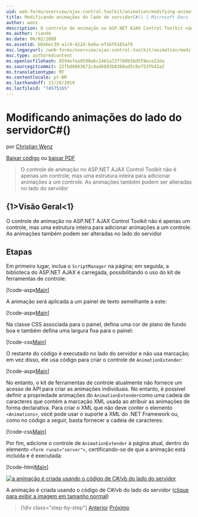 ```yaml
---
uid: web-forms/overview/ajax-control-toolkit/animation/modifying-animations-from-the-server-side-cs
title: Modificando animações do lado do servidorC#() | Microsoft Docs
author: wenz
description: O controle de animação no ASP.NET AJAX Control Toolkit não é apenas um controle, mas uma estrutura inteira para adicionar animações a um controle. As animações também podem...
ms.author: riande
ms.date: 06/02/2008
ms.assetid: b0abec39-a1c9-422d-ba9a-ef16f6185af8
msc.legacyurl: /web-forms/overview/ajax-control-toolkit/animation/modifying-animations-from-the-server-side-cs
msc.type: authoredcontent
ms.openlocfilehash: 0594efea9598a6c2461a72f789b5bd5f8ece23da
ms.sourcegitcommit: 22fbd8863672c4ad6693b8388ad5c8e753fb41a2
ms.translationtype: MT
ms.contentlocale: pt-BR
ms.lasthandoff: 11/28/2019
ms.locfileid: "74575165"
---
```

# <a name="modifying-animations-from-the-server-side-c"></a>Modificando animações do lado do servidorC#()

por [Christian Wenz](https://github.com/wenz)

[Baixar código](https://download.microsoft.com/download/f/9/a/f9a26acd-8df4-4484-8a18-199e4598f411/Animation9.cs.zip) ou [baixar PDF](https://download.microsoft.com/download/6/7/1/6718d452-ff89-4d3f-a90e-c74ec2d636a3/animation9CS.pdf)

> O controle de animação no ASP.NET AJAX Control Toolkit não é apenas um controle, mas uma estrutura inteira para adicionar animações a um controle. As animações também podem ser alteradas no lado do servidor

## <a name="overview"></a>{1&gt;Visão Geral&lt;1}

O controle de animação no ASP.NET AJAX Control Toolkit não é apenas um controle, mas uma estrutura inteira para adicionar animações a um controle. As animações também podem ser alteradas no lado do servidor

## <a name="steps"></a>Etapas

Em primeiro lugar, inclua o `ScriptManager` na página; em seguida, a biblioteca do ASP.NET AJAX é carregada, possibilitando o uso do kit de ferramentas de controle:

[!code-aspx[Main](modifying-animations-from-the-server-side-cs/samples/sample1.aspx)]

A animação será aplicada a um painel de texto semelhante a este:

[!code-aspx[Main](modifying-animations-from-the-server-side-cs/samples/sample2.aspx)]

Na classe CSS associada para o painel, defina uma cor de plano de fundo boa e também defina uma largura fixa para o painel:

[!code-css[Main](modifying-animations-from-the-server-side-cs/samples/sample3.css)]

O restante do código é executado no lado do servidor e não usa marcação; em vez disso, ele usa código para criar o controle de `AnimationExtender`:

[!code-aspx[Main](modifying-animations-from-the-server-side-cs/samples/sample4.aspx)]

No entanto, o kit de ferramentas de controle atualmente não fornece um acesso de API para criar as animações individuais. No entanto, é possível definir a propriedade animações do `AnimationExtender`como uma cadeia de caracteres que contém a marcação XML usada ao atribuir as animações de forma declarativa. Para criar o XML que não deve conter o elemento `<Animations>`, você pode usar o suporte a XML do .NET Framework ou, como no código a seguir, basta fornecer a cadeia de caracteres:

[!code-css[Main](modifying-animations-from-the-server-side-cs/samples/sample5.css)]

Por fim, adicione o controle de `AnimationExtender` à página atual, dentro do elemento `<form runat="server">`, certificando-se de que a animação está incluída e é executada:

[!code-html[Main](modifying-animations-from-the-server-side-cs/samples/sample6.html)]

[![a animação é criada usando o código de C#/vb do lado do servidor](modifying-animations-from-the-server-side-cs/_static/image2.png)](modifying-animations-from-the-server-side-cs/_static/image1.png)

A animação é criada usando o código de C#/vb do lado do servidor ([clique para exibir a imagem em tamanho normal](modifying-animations-from-the-server-side-cs/_static/image3.png))

> [!div class="step-by-step"]
> [Anterior](triggering-an-animation-in-another-control-cs.md)
> [Próximo](executing-animations-using-client-side-code-cs.md)
